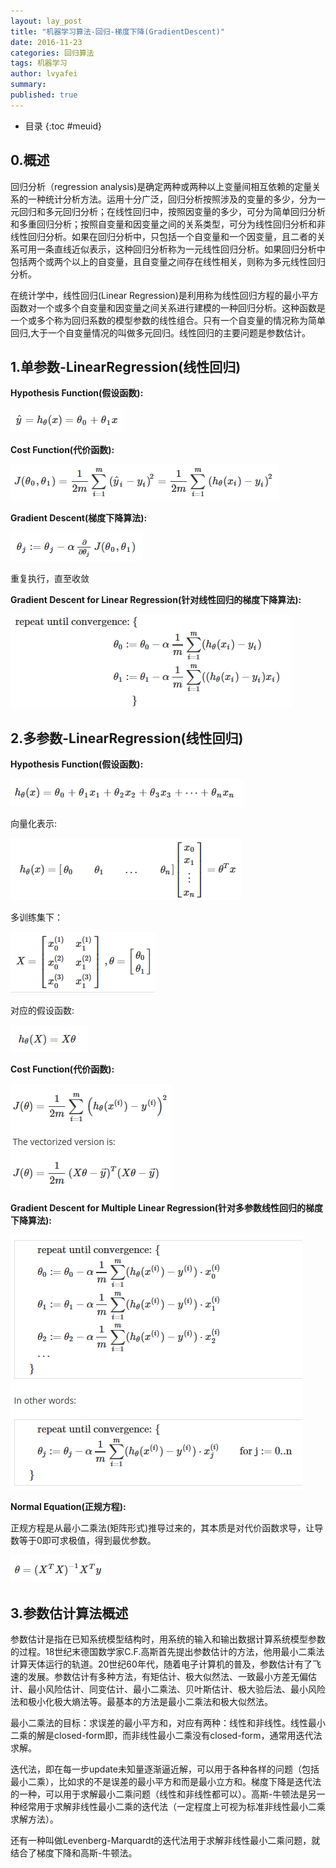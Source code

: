 ```yaml
---
layout: lay_post
title: "机器学习算法-回归-梯度下降(GradientDescent)"
date: 2016-11-23
categories: 回归算法
tags: 机器学习
author: lvyafei
summary:
published: true
---
```


* 目录
{:toc #meuid}

## 0.概述

回归分析（regression analysis)是确定两种或两种以上变量间相互依赖的定量关系的一种统计分析方法。运用十分广泛，回归分析按照涉及的变量的多少，分为一元回归和多元回归分析；在线性回归中，按照因变量的多少，可分为简单回归分析和多重回归分析；按照自变量和因变量之间的关系类型，可分为线性回归分析和非线性回归分析。如果在回归分析中，只包括一个自变量和一个因变量，且二者的关系可用一条直线近似表示，这种回归分析称为一元线性回归分析。如果回归分析中包括两个或两个以上的自变量，且自变量之间存在线性相关，则称为多元线性回归分析。

在统计学中，线性回归(Linear Regression)是利用称为线性回归方程的最小平方函数对一个或多个自变量和因变量之间关系进行建模的一种回归分析。这种函数是一个或多个称为回归系数的模型参数的线性组合。只有一个自变量的情况称为简单回归,大于一个自变量情况的叫做多元回归。线性回归的主要问题是参数估计。
<!-- more -->

## 1.单参数-LinearRegression(线性回归)

**Hypothesis Function(假设函数):**

![假设函数](/images/算法/逻辑回归/单参数-线性-假设函数.png)

**Cost Function(代价函数):**

![代价函数](/images/算法/逻辑回归/单参数-线性-代价函数.png)

**Gradient Descent(梯度下降算法):**

![梯度下降](/images/算法/逻辑回归/单参数-线性-梯度下降.png)

重复执行，直至收敛

**Gradient Descent for Linear Regression(针对线性回归的梯度下降算法):**

![梯度下降1](/images/算法/逻辑回归/单参数-线性-线性梯度下降.png)

## 2.多参数-LinearRegression(线性回归)

**Hypothesis Function(假设函数):**

![假设函数](/images/算法/逻辑回归/多参数-线性-假设函数.png)

向量化表示:

![假设函数向量化](/images/算法/逻辑回归/多参数-线性-假设函数-向量化.png)

多训练集下：

![多训练集](/images/算法/逻辑回归/多参数-线性-假设函数-向量化-多训练.png)

对应的假设函数:

![假设函数](/images/算法/逻辑回归/多参数-线性-假设函数-向量化-多训练-假设函数.png)

**Cost Function(代价函数):**

![代价函数](/images/算法/逻辑回归/多参数-线性-代价函数.png)

**Gradient Descent for Multiple Linear Regression(针对多参数线性回归的梯度下降算法):**

![梯度下降](/images/算法/逻辑回归/多参数-线性-梯度下降.png)

**Normal Equation(正规方程):**

正规方程是从最小二乘法(矩阵形式)推导过来的，其本质是对代价函数求导，让导数等于0即可求极值，得到最优参数。

![正规方程](/images/算法/逻辑回归/多参数-线性-正规方程.png)

## 3.参数估计算法概述

参数估计是指在已知系统模型结构时，用系统的输入和输出数据计算系统模型参数的过程。18世纪末德国数学家C.F.高斯首先提出参数估计的方法，他用最小二乘法计算天体运行的轨道。20世纪60年代，随着电子计算机的普及，参数估计有了飞速的发展。参数估计有多种方法，有矩估计、极大似然法、一致最小方差无偏估计、最小风险估计、同变估计、最小二乘法、贝叶斯估计、极大验后法、最小风险法和极小化极大熵法等。最基本的方法是最小二乘法和极大似然法。

最小二乘法的目标：求误差的最小平方和，对应有两种：线性和非线性。线性最小二乘的解是closed-form即，而非线性最小二乘没有closed-form，通常用迭代法求解。

迭代法，即在每一步update未知量逐渐逼近解，可以用于各种各样的问题（包括最小二乘），比如求的不是误差的最小平方和而是最小立方和。梯度下降是迭代法的一种，可以用于求解最小二乘问题（线性和非线性都可以）。高斯-牛顿法是另一种经常用于求解非线性最小二乘的迭代法（一定程度上可视为标准非线性最小二乘求解方法）。

还有一种叫做Levenberg-Marquardt的迭代法用于求解非线性最小二乘问题，就结合了梯度下降和高斯-牛顿法。